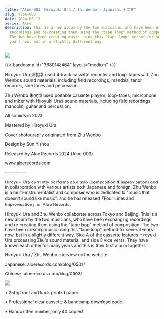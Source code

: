 ```yaml
---
title: "Aloe-003: Hiroyuki Ura / Zhu Wenbo - Jyunishi 十二支"
slug: aloe-003
date: 2024-06-13
series: Aloe
description: This is a new album by the two musicians, who have been exchanging
  recordings and re-creating them using the "tape loop" method of composition.
  The two have been creating music using this "tape loop" method for several
  years now, but in a slightly different way.
---
```

![](/images/uploads/hiroyuki-ura_zhu-wenbo.jpg)

{{< bandcamp id="3680148464" layout="medium" >}}

Hiroyuki Ura 浦裕幸 used 4-track cassette recorder and loop-tapes with Zhu Wenbo’s sound materials, including field recordings, mandola, tenor recorder, sine tones and percussion.

Zhu Wenbo 朱文博 used portable cassette players, loop-tapes, microphone and mixer with Hiroyuki Ura’s sound materials, including field recordings, mandolin, guitar and percussion.

All sounds in 2023

Mastered by Hiroyuki Ura

Cover photography originated from Zhu Wenbo

Design by Sun Yizhou

Released by Aloe Records 2024 (Aloe-003)

www.aloerecords.com

\----------- 

Hiroyuki Ura currently performs as a solo (composition & improvisation) and in collaboration with various artists both Japanese and foreign. Zhu Wenbo is a multi-instrumentalist and composer who is dedicated to "music that doesn't sound like music". and he has released「Four Lines and Improvisation」on Aloe Records.

Hiroyuki Ura and Zhu Wenbo collaborate across Tokyo and Beijing. This is a new album by the two musicians, who have been exchanging recordings and re-creating them using the "tape loop" method of composition. The two have been creating music using this "tape loop" method for several years now, but in a slightly different way. Side A of the cassette features Hiroyuki Ura processing Zhu's sound material, and side B vice versa. They have known each other for many years and this is their first album together.

Hiroyuki Ura / Zhu Wenbo interview on the website.

Japanese: aloerecords.com/blog/0502/

Chinese: aloerecords.com/blog/0503/

![](/images/uploads/l11277942.jpg)

• 250g front and back printed paper.

• Professional clear cassette & bandcamp download code.

• Handwritten number, only 40 copies!
